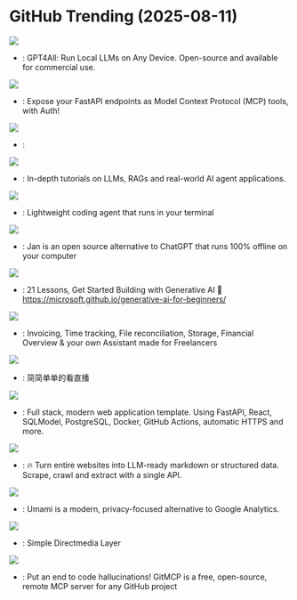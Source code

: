 # GitHub Trending (2025-08-11)

![](https://img.shields.io/badge/C%2B%2B-New%20450-green?style=flat-square&logo=appveyor)
- [](https://github.comundefined): GPT4All: Run Local LLMs on Any Device. Open-source and available for commercial use.

![](https://img.shields.io/badge/Python-New%20138-green?style=flat-square&logo=appveyor)
- [](https://github.comundefined): Expose your FastAPI endpoints as Model Context Protocol (MCP) tools, with Auth!

![](https://img.shields.io/badge/Python-New%2080-green?style=flat-square&logo=appveyor)
- [](https://github.comundefined): 

![](https://img.shields.io/badge/Jupyter%20Notebook-New%20272-green?style=flat-square&logo=appveyor)
- [](https://github.comundefined): In-depth tutorials on LLMs, RAGs and real-world AI agent applications.

![](https://img.shields.io/badge/Rust-New%20542-green?style=flat-square&logo=appveyor)
- [](https://github.comundefined): Lightweight coding agent that runs in your terminal

![](https://img.shields.io/badge/TypeScript-New%20335-green?style=flat-square&logo=appveyor)
- [](https://github.comundefined): Jan is an open source alternative to ChatGPT that runs 100% offline on your computer

![](https://img.shields.io/badge/Jupyter%20Notebook-New%20152-green?style=flat-square&logo=appveyor)
- [](https://github.comundefined): 21 Lessons, Get Started Building with Generative AI 🔗 https://microsoft.github.io/generative-ai-for-beginners/

![](https://img.shields.io/badge/TypeScript-New%20102-green?style=flat-square&logo=appveyor)
- [](https://github.comundefined): Invoicing, Time tracking, File reconciliation, Storage, Financial Overview & your own Assistant made for Freelancers

![](https://img.shields.io/badge/Dart-New%20176-green?style=flat-square&logo=appveyor)
- [](https://github.comundefined): 简简单单的看直播

![](https://img.shields.io/badge/TypeScript-New%20421-green?style=flat-square&logo=appveyor)
- [](https://github.comundefined): Full stack, modern web application template. Using FastAPI, React, SQLModel, PostgreSQL, Docker, GitHub Actions, automatic HTTPS and more.

![](https://img.shields.io/badge/TypeScript-New%20286-green?style=flat-square&logo=appveyor)
- [](https://github.comundefined): 🔥 Turn entire websites into LLM-ready markdown or structured data. Scrape, crawl and extract with a single API.

![](https://img.shields.io/badge/TypeScript-New%201-green?style=flat-square&logo=appveyor)
- [](https://github.comundefined): Umami is a modern, privacy-focused alternative to Google Analytics.

![](https://img.shields.io/badge/C-New%20113-green?style=flat-square&logo=appveyor)
- [](https://github.comundefined): Simple Directmedia Layer

![](https://img.shields.io/badge/TypeScript-New%20346-green?style=flat-square&logo=appveyor)
- [](https://github.comundefined): Put an end to code hallucinations! GitMCP is a free, open-source, remote MCP server for any GitHub project


